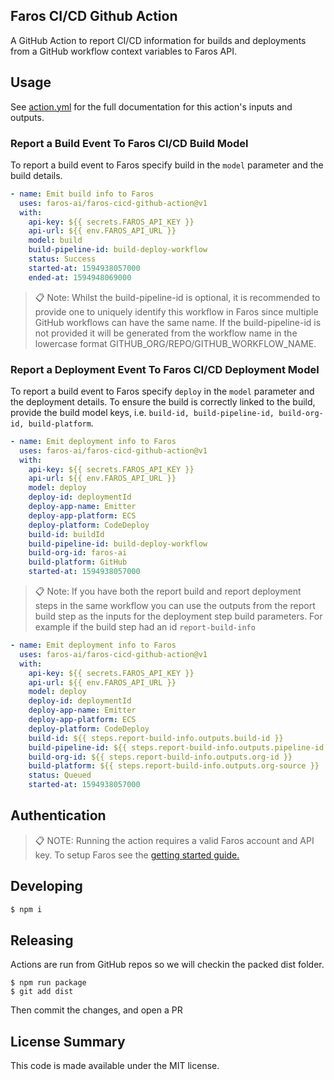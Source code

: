 ## Faros CI/CD Github Action

A GitHub Action to report CI/CD information for builds and deployments from a GitHub workflow
context variables to Faros API.

## Usage

See [action.yml](action.yml) for the full documentation for this action's inputs and outputs.

### Report a Build Event To Faros CI/CD Build Model

To report a build event to Faros specify build in the `model` parameter and the build details.

```yaml
- name: Emit build info to Faros
  uses: faros-ai/faros-cicd-github-action@v1
  with:
    api-key: ${{ secrets.FAROS_API_KEY }}
    api-url: ${{ env.FAROS_API_URL }}
    model: build
    build-pipeline-id: build-deploy-workflow
    status: Success
    started-at: 1594938057000
    ended-at: 1594948069000
```

> :clipboard: Note: Whilst the build-pipeline-id is optional, it is recommended to provide one to uniquely identify this workflow in Faros since multiple GitHub workflows can have the same name. If the build-pipeline-id is not provided it will be generated from the workflow name in the lowercase format GITHUB_ORG/REPO/GITHUB_WORKFLOW_NAME.

### Report a Deployment Event To Faros CI/CD Deployment Model

To report a build event to Faros specify `deploy` in the `model` parameter and the deployment details. To ensure the build is correctly linked to the build, provide the build model keys, i.e. `build-id, build-pipeline-id, build-org-id, build-platform`.

```yaml
- name: Emit deployment info to Faros
  uses: faros-ai/faros-cicd-github-action@v1
  with:
    api-key: ${{ secrets.FAROS_API_KEY }}
    api-url: ${{ env.FAROS_API_URL }}
    model: deploy
    deploy-id: deploymentId
    deploy-app-name: Emitter
    deploy-app-platform: ECS
    deploy-platform: CodeDeploy
    build-id: buildId
    build-pipeline-id: build-deploy-workflow
    build-org-id: faros-ai
    build-platform: GitHub
    started-at: 1594938057000
```

> :clipboard: Note: If you have both the report build and report deployment steps in the same workflow you can use the outputs from the report build step as the inputs for the deployment step build parameters. For example if the build step had an id `report-build-info`

```yaml
- name: Emit deployment info to Faros
  uses: faros-ai/faros-cicd-github-action@v1
  with:
    api-key: ${{ secrets.FAROS_API_KEY }}
    api-url: ${{ env.FAROS_API_URL }}
    model: deploy
    deploy-id: deploymentId
    deploy-app-name: Emitter
    deploy-app-platform: ECS
    deploy-platform: CodeDeploy
    build-id: ${{ steps.report-build-info.outputs.build-id }}
    build-pipeline-id: ${{ steps.report-build-info.outputs.pipeline-id }}
    build-org-id: ${{ steps.report-build-info.outputs.org-id }}
    build-platform: ${{ steps.report-build-info.outputs.org-source }}
    status: Queued
    started-at: 1594938057000
```

## Authentication

> :clipboard: NOTE: Running the action requires a valid Faros account and
> API key. To setup Faros see the [getting started guide.](https://docs.faros.ai/#/?id=installation)

## Developing

```sh
$ npm i
```

## Releasing

Actions are run from GitHub repos so we will checkin the packed dist folder.

```
$ npm run package
$ git add dist
```

Then commit the changes, and open a PR

## License Summary

This code is made available under the MIT license.
